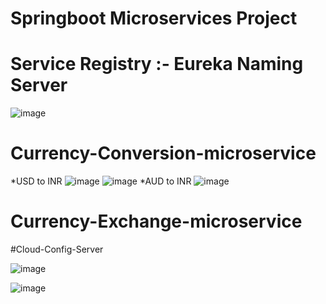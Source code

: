 # Springboot Microservices Project
# Service Registry :- Eureka Naming Server
![image](https://user-images.githubusercontent.com/97438009/191920480-f138e3d9-6fc0-4e2b-9880-de5f64e2125d.png)

# Currency-Conversion-microservice
*USD to INR
![image](https://user-images.githubusercontent.com/97438009/191922263-e66ccc5d-d08a-435a-91fb-dafd1d5ee5d4.png)
![image](https://user-images.githubusercontent.com/97438009/191924728-e756a472-6063-4a3e-b5c8-c4f821c9b86e.png)
*AUD to INR
![image](https://user-images.githubusercontent.com/97438009/191924160-4a1ad8cc-bb05-41ac-bee2-7070e0fbc2cb.png)

# Currency-Exchange-microservice

#Cloud-Config-Server

![image](https://user-images.githubusercontent.com/97438009/191923861-31f71dfa-b794-40bb-8599-7eddea828916.png)



![image](https://user-images.githubusercontent.com/97438009/191920014-58608240-c8bd-440d-9ed2-ff6524597559.png)
